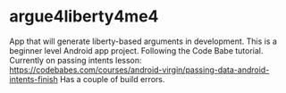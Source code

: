 # argue4liberty4me4
App that will generate liberty-based arguments in development.
This is a beginner level Android app project. Following the Code Babe tutorial. Currently on passing intents lesson: https://codebabes.com/courses/android-virgin/passing-data-android-intents-finish
Has a couple of build errors. 
